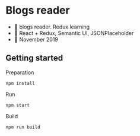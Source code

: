 # Blogs reader

 - :mega: blogs reader. Redux learning
 - :wrench: React + Redux, Semantic UI, JSONPlaceholder
 - :date: November 2019
 
 ## Getting started

Preparation
```
npm install
```

Run
```
npm start
```

Build
```
npm run build
```
